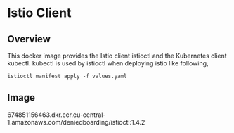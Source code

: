 # Istio Client

## Overview

This docker image provides the Istio client istioctl and the Kubernetes client kubectl.
kubectl is used by istioctl when deploying istio like following,

``` shell
istioctl manifest apply -f values.yaml
```

## Image

674851156463.dkr.ecr.eu-central-1.amazonaws.com/deniedboarding/istioctl:1.4.2
